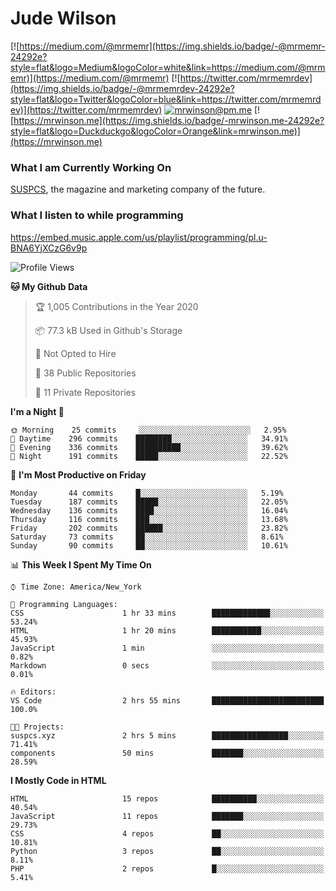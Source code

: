 # Jude Wilson
[![https://medium.com/@mrmemr](https://img.shields.io/badge/-@mrmemr-24292e?style=flat&logo=Medium&logoColor=white&link=https://medium.com/@mrmemr)](https://medium.com/@mrmemr)
[![https://twitter.com/mrmemrdev](https://img.shields.io/badge/-@mrmemrdev-24292e?style=flat&logo=Twitter&logoColor=blue&link=https://twitter.com/mrmemrdev)](https://twitter.com/mrmemrdev)
[![mrwinson@pm.me](https://img.shields.io/badge/-mrwinson@pm.me-24292e?style=flat&logo=ProtonMail&logoColor=Grey&link=mailto:mrwinson@pm.me)](mailto:mrwinson@pm.me)
[![https://mrwinson.me](https://img.shields.io/badge/-mrwinson.me-24292e?style=flat&logo=Duckduckgo&logoColor=Orange&link=mrwinson.me)](https://mrwinson.me) 

### What I am Currently Working On
[SUSPCS](https://suspcs.xyz), the magazine and marketing company of the future.

### What I listen to while programming
https://embed.music.apple.com/us/playlist/programming/pl.u-BNA6YjXCzG6v9p

<!--START_SECTION:waka-->
![Profile Views](http://img.shields.io/badge/Profile%20Views-0-blue)

**🐱 My Github Data** 

> 🏆 1,005 Contributions in the Year 2020
 > 
> 📦 77.3 kB Used in Github's Storage 
 > 
> 🚫 Not Opted to Hire
 > 
> 📜 38 Public Repositories
 > 
> 🔑 11 Private Repositories 

**I'm a Night 🦉** 

```text
🌞 Morning    25 commits     ░░░░░░░░░░░░░░░░░░░░░░░░░   2.95% 
🌆 Daytime    296 commits    ████████░░░░░░░░░░░░░░░░░   34.91% 
🌃 Evening    336 commits    ██████████░░░░░░░░░░░░░░░   39.62% 
🌙 Night      191 commits    █████░░░░░░░░░░░░░░░░░░░░   22.52%

```
📅 **I'm Most Productive on Friday** 

```text
Monday       44 commits     █░░░░░░░░░░░░░░░░░░░░░░░░   5.19% 
Tuesday      187 commits    █████░░░░░░░░░░░░░░░░░░░░   22.05% 
Wednesday    136 commits    ████░░░░░░░░░░░░░░░░░░░░░   16.04% 
Thursday     116 commits    ███░░░░░░░░░░░░░░░░░░░░░░   13.68% 
Friday       202 commits    ██████░░░░░░░░░░░░░░░░░░░   23.82% 
Saturday     73 commits     ██░░░░░░░░░░░░░░░░░░░░░░░   8.61% 
Sunday       90 commits     ██░░░░░░░░░░░░░░░░░░░░░░░   10.61%

```


📊 **This Week I Spent My Time On** 

```text
⌚︎ Time Zone: America/New_York

💬 Programming Languages: 
CSS                      1 hr 33 mins        █████████████░░░░░░░░░░░░   53.24% 
HTML                     1 hr 20 mins        ███████████░░░░░░░░░░░░░░   45.93% 
JavaScript               1 min               ░░░░░░░░░░░░░░░░░░░░░░░░░   0.82% 
Markdown                 0 secs              ░░░░░░░░░░░░░░░░░░░░░░░░░   0.01%

🔥 Editors: 
VS Code                  2 hrs 55 mins       █████████████████████████   100.0%

🐱‍💻 Projects: 
suspcs.xyz               2 hrs 5 mins        █████████████████░░░░░░░░   71.41% 
components               50 mins             ███████░░░░░░░░░░░░░░░░░░   28.59%

```

**I Mostly Code in HTML** 

```text
HTML                     15 repos            ██████████░░░░░░░░░░░░░░░   40.54% 
JavaScript               11 repos            ███████░░░░░░░░░░░░░░░░░░   29.73% 
CSS                      4 repos             ██░░░░░░░░░░░░░░░░░░░░░░░   10.81% 
Python                   3 repos             ██░░░░░░░░░░░░░░░░░░░░░░░   8.11% 
PHP                      2 repos             █░░░░░░░░░░░░░░░░░░░░░░░░   5.41%

```



<!--END_SECTION:waka-->
